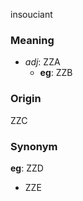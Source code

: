 insouciant
### Meaning
+ _adj_: ZZA
    + __eg__: ZZB

### Origin

ZZC

### Synonym

__eg__: ZZD

+ ZZE


